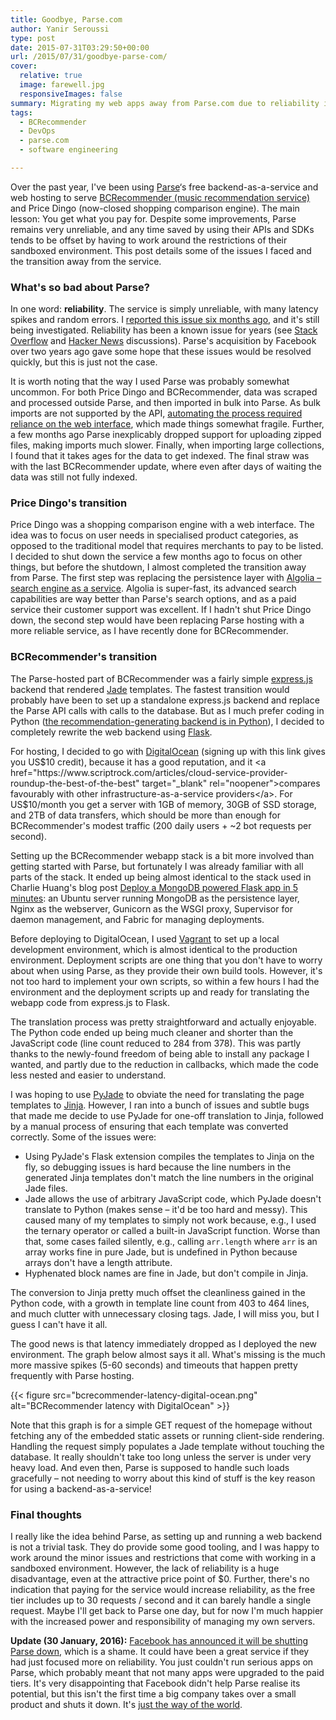 ```yaml
---
title: Goodbye, Parse.com
author: Yanir Seroussi
type: post
date: 2015-07-31T03:29:50+00:00
url: /2015/07/31/goodbye-parse-com/
cover:
  relative: true
  image: farewell.jpg
  responsiveImages: false
summary: Migrating my web apps away from Parse.com due to reliability issues. Self-hosting is a better solution.
tags:
  - BCRecommender
  - DevOps
  - parse.com
  - software engineering

---
```

Over the past year, I've been using <a href="https://parse.com" target="_blank" rel="noopener">Parse</a>&#8216;s free backend-as-a-service and web hosting to serve <a href="http://www.bcrecommender.com" target="_blank" rel="noopener">BCRecommender (music recommendation service)</a> and Price Dingo (now-closed shopping comparison engine). The main lesson: You get what you pay for. Despite some improvements, Parse remains very unreliable, and any time saved by using their APIs and SDKs tends to be offset by having to work around the restrictions of their sandboxed environment. This post details some of the issues I faced and the transition away from the service.

### What's so bad about Parse?

In one word: **reliability**. The service is simply unreliable, with many latency spikes and random errors. I <a href="https://developers.facebook.com/bugs/1550140598598847/" target="_blank" rel="noopener">reported this issue six months ago</a>, and it's still being investigated. Reliability has been a known issue for years (see <a href="http://stackoverflow.com/questions/11283729/how-scalable-is-parse/24253932#24253932" target="_blank" rel="noopener">Stack Overflow</a> and <a href="https://news.ycombinator.com/item?id=8347310" target="_blank" rel="noopener">Hacker News</a> discussions). Parse's acquisition by Facebook over two years ago gave some hope that these issues would be resolved quickly, but this is just not the case.

It is worth noting that the way I used Parse was probably somewhat uncommon. For both Price Dingo and BCRecommender, data was scraped and processed outside Parse, and then imported in bulk into Parse. As bulk imports are not supported by the API, [automating the process required reliance on the web interface][1], which made things somewhat fragile. Further, a few months ago Parse inexplicably dropped support for uploading zipped files, making imports much slower. Finally, when importing large collections, I found that it takes ages for the data to get indexed. The final straw was with the last BCRecommender update, where even after days of waiting the data was still not fully indexed.

### Price Dingo's transition

Price Dingo was a shopping comparison engine with a web interface. The idea was to focus on user needs in specialised product categories, as opposed to the traditional model that requires merchants to pay to be listed. I decided to shut down the service a few months ago to focus on other things, but before the shutdown, I almost completed the transition away from Parse. The first step was replacing the persistence layer with <a href="https://www.algolia.com/" target="_blank" rel="noopener">Algolia &ndash; search engine as a service</a>. Algolia is super-fast, its advanced search capabilities are way better than Parse's search options, and as a paid service their customer support was excellent. If I hadn't shut Price Dingo down, the second step would have been replacing Parse hosting with a more reliable service, as I have recently done for BCRecommender.

### BCRecommender's transition

The Parse-hosted part of BCRecommender was a fairly simple <a href="http://expressjs.com/" target="_blank" rel="noopener">express.js</a> backend that rendered <a href="http://jade-lang.com/" target="_blank" rel="noopener">Jade</a> templates. The fastest transition would probably have been to set up a standalone express.js backend and replace the Parse API calls with calls to the database. But as I much prefer coding in Python ([the recommendation-generating backend is in Python][2]), I decided to completely rewrite the web backend using <a href="http://flask.pocoo.org/" target="_blank" rel="noopener">Flask</a>.

For hosting, I decided to go with <a href="https://www.digitalocean.com/?refcode=cd96cae9d5e1" target="_blank" rel="noopener">DigitalOcean</a> (signing up with this link gives you US$10 credit), because it has a good reputation, and it <a href="https://www.scriptrock.com/articles/cloud-service-provider-roundup-the-best-of-the-best" target="_blank" rel="noopener">compares favourably with other infrastructure-as-a-service providers</a>. For US$10/month you get a server with 1GB of memory, 30GB of SSD storage, and 2TB of data transfers, which should be more than enough for BCRecommender's modest traffic (200 daily users + ~2 bot requests per second). 

Setting up the BCRecommender webapp stack is a bit more involved than getting started with Parse, but fortunately I was already familiar with all parts of the stack. It ended up being almost identical to the stack used in Charlie Huang's blog post <a href="http://www.sasanalysis.com/2015/02/deploy-mongodb-powered-flask-app-in-5.html" target="_blank" rel="noopener">Deploy a MongoDB powered Flask app in 5 minutes</a>: an Ubuntu server running MongoDB as the persistence layer, Nginx as the webserver, Gunicorn as the WSGI proxy, Supervisor for daemon management, and Fabric for managing deployments.

Before deploying to DigitalOcean, I used <a href="https://www.vagrantup.com/" target="_blank" rel="noopener">Vagrant</a> to set up a local development environment, which is almost identical to the production environment. Deployment scripts are one thing that you don't have to worry about when using Parse, as they provide their own build tools. However, it's not too hard to implement your own scripts, so within a few hours I had the environment and the deployment scripts up and ready for translating the webapp code from express.js to Flask.

The translation process was pretty straightforward and actually enjoyable. The Python code ended up being much cleaner and shorter than the JavaScript code (line count reduced to 284 from 378). This was partly thanks to the newly-found freedom of being able to install any package I wanted, and partly due to the reduction in callbacks, which made the code less nested and easier to understand.

I was hoping to use <a href="https://github.com/SyrusAkbary/pyjade" target="_blank" rel="noopener">PyJade</a> to obviate the need for translating the page templates to <a href="http://jinja.pocoo.org/" target="_blank" rel="noopener">Jinja</a>. However, I ran into a bunch of issues and subtle bugs that made me decide to use PyJade for one-off translation to Jinja, followed by a manual process of ensuring that each template was converted correctly. Some of the issues were:

  * Using PyJade's Flask extension compiles the templates to Jinja on the fly, so debugging issues is hard because the line numbers in the generated Jinja templates don't match the line numbers in the original Jade files.
  * Jade allows the use of arbitrary JavaScript code, which PyJade doesn't translate to Python (makes sense &ndash; it'd be too hard and messy). This caused many of my templates to simply not work because, e.g., I used the ternary operator or called a built-in JavaScript function. Worse than that, some cases failed silently, e.g., calling `arr.length` where `arr` is an array works fine in pure Jade, but is undefined in Python because arrays don't have a length attribute.
  * Hyphenated block names are fine in Jade, but don't compile in Jinja.

The conversion to Jinja pretty much offset the cleanliness gained in the Python code, with a growth in template line count from 403 to 464 lines, and much clutter with unnecessary closing tags. Jade, I will miss you, but I guess I can't have it all.

The good news is that latency immediately dropped as I deployed the new environment. The graph below almost says it all. What's missing is the much more massive spikes (5-60 seconds) and timeouts that happen pretty frequently with Parse hosting.

{{< figure src="bcrecommender-latency-digital-ocean.png" alt="BCRecommender latency with DigitalOcean" >}}

Note that this graph is for a simple GET request of the homepage without fetching any of the embedded static assets or running client-side rendering. Handling the request simply populates a Jade template without touching the database. It really shouldn't take too long unless the server is under very heavy load. And even then, Parse is supposed to handle such loads gracefully &ndash; not needing to worry about this kind of stuff is the key reason for using a backend-as-a-service!

### Final thoughts

I really like the idea behind Parse, as setting up and running a web backend is not a trivial task. They do provide some good tooling, and I was happy to work around the minor issues and restrictions that come with working in a sandboxed environment. However, the lack of reliability is a huge disadvantage, even at the attractive price point of $0. Further, there's no indication that paying for the service would increase reliability, as the free tier includes up to 30 requests / second and it can barely handle a single request. Maybe I'll get back to Parse one day, but for now I'm much happier with the increased power and responsibility of managing my own servers.

**Update (30 January, 2016):** <a href="http://blog.parse.com/announcements/moving-on/" target="_blank" rel="noopener">Facebook has announced it will be shutting Parse down</a>, which is a shame. It could have been a great service if they had just focused more on reliability. You just couldn't run serious apps on Parse, which probably meant that not many apps were upgraded to the paid tiers. It's very disappointing that Facebook didn't help Parse realise its potential, but this isn't the first time a big company takes over a small product and shuts it down. It's <a href="http://ourincrediblejourney.tumblr.com/" target="_blank" rel="noopener">just the way of the world</a>.

 [1]: https://yanirseroussi.com/2015/01/15/automating-parse-com-bulk-data-imports/
 [2]: https://yanirseroussi.com/2014/09/07/building-a-recommender-system-on-a-shoestring-budget/
